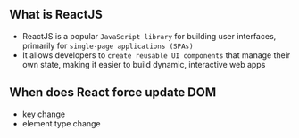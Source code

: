 ## What is ReactJS

- ReactJS is a popular `JavaScript library` for building user interfaces, primarily for `single-page applications (SPAs)`
- It allows developers to `create reusable UI components` that manage their own state, making it easier to build dynamic, interactive web apps

## When does React force update DOM

- key change
- element type change
